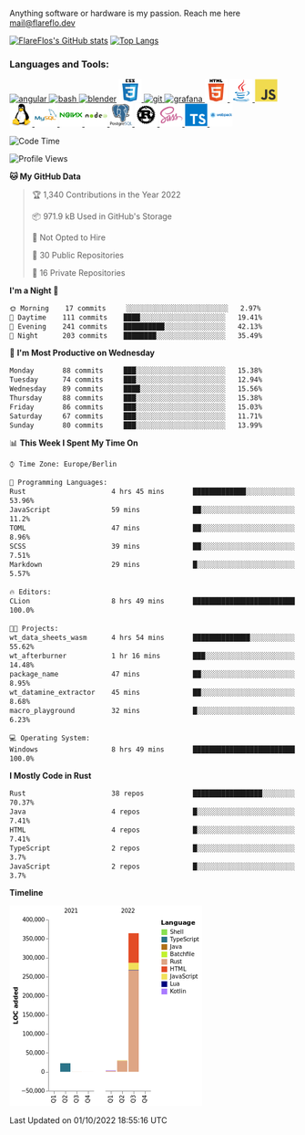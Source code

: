Anything software or hardware is my passion.
Reach me here <a href="mailto:github@flareflo.dev">mail@flareflo.dev</a>

[![FlareFlos's GitHub stats](https://github-readme-stats.vercel.app/api?username=FlareFlo&show_icons=true&theme=github_dark)](https://github.com/FlareFlo/github-readme-stats)
[![Top Langs](https://github-readme-stats.vercel.app/api/top-langs/?username=FlareFlo&langs_count=10&layout=compact&theme=github_dark)](https://github.com/FlareFlo/github-readme-stats)

<h3 align="left">Languages and Tools:</h3>
<div align="left"> 
    <a href="https://angular.io" target="_blank" rel="noreferrer"><img src="https://angular.io/assets/images/logos/angular/angular.svg" alt="angular" width="40" height="40"/> </a> 
    <a href="https://www.gnu.org/software/bash/" target="_blank" rel="noreferrer"> <img src="https://www.vectorlogo.zone/logos/gnu_bash/gnu_bash-icon.svg" alt="bash" width="40" height="40"/> </a> 
    <a href="https://www.blender.org/" target="_blank" rel="noreferrer"> <img src="https://download.blender.org/branding/community/blender_community_badge_white.svg" alt="blender" width="40" height="40"/></a> 
    <a href="https://www.w3schools.com/css/" target="_blank" rel="noreferrer"> <img src="https://raw.githubusercontent.com/devicons/devicon/master/icons/css3/css3-original-wordmark.svg" alt="css3" width="40" height="40"/> </a> 
    <a href="https://git-scm.com/" target="_blank" rel="noreferrer"> <img src="https://www.vectorlogo.zone/logos/git-scm/git-scm-icon.svg" alt="git" width="40" height="40"/> </a> 
    <a href="https://grafana.com" target="_blank" rel="noreferrer"> <img src="https://www.vectorlogo.zone/logos/grafana/grafana-icon.svg" alt="grafana" width="40" height="40"/> </a> 
    <a href="https://www.w3.org/html/" target="_blank" rel="noreferrer"> <img src="https://raw.githubusercontent.com/devicons/devicon/master/icons/html5/html5-original-wordmark.svg" alt="html5" width="40" height="40"/> </a> 
    <a href="https://www.java.com" target="_blank" rel="noreferrer"> <img src="https://raw.githubusercontent.com/devicons/devicon/master/icons/java/java-original.svg" alt="java" width="40" height="40"/> </a> 
    <a href="https://developer.mozilla.org/en-US/docs/Web/JavaScript" target="_blank" rel="noreferrer"> <img src="https://raw.githubusercontent.com/devicons/devicon/master/icons/javascript/javascript-original.svg" alt="javascript" width="40" height="40"/> </a> 
    <a href="https://www.linux.org/" target="_blank" rel="noreferrer"> <img src="https://raw.githubusercontent.com/devicons/devicon/master/icons/linux/linux-original.svg" alt="linux" width="40" height="40"/> </a> 
    <a href="https://www.mysql.com/" target="_blank" rel="noreferrer"> <img src="https://raw.githubusercontent.com/devicons/devicon/master/icons/mysql/mysql-original-wordmark.svg" alt="mysql" width="40" height="40"/> </a> 
    <a href="https://www.nginx.com" target="_blank" rel="noreferrer"> <img src="https://raw.githubusercontent.com/devicons/devicon/master/icons/nginx/nginx-original.svg" alt="nginx" width="40" height="40"/> </a> 
    <a href="https://nodejs.org" target="_blank" rel="noreferrer"> <img src="https://raw.githubusercontent.com/devicons/devicon/master/icons/nodejs/nodejs-original-wordmark.svg" alt="nodejs" width="40" height="40"/> </a> 
    <a href="https://www.postgresql.org" target="_blank" rel="noreferrer"> <img src="https://raw.githubusercontent.com/devicons/devicon/master/icons/postgresql/postgresql-original-wordmark.svg" alt="postgresql" width="40" height="40"/> </a> 
    <a href="https://www.rust-lang.org" target="_blank" rel="noreferrer"> <img src="https://raw.githubusercontent.com/devicons/devicon/master/icons/rust/rust-plain.svg" alt="rust" width="40" height="40"/> </a> 
    <a href="https://sass-lang.com" target="_blank" rel="noreferrer"> <img src="https://raw.githubusercontent.com/devicons/devicon/master/icons/sass/sass-original.svg" alt="sass" width="40" height="40"/> </a> 
    <a href="https://www.typescriptlang.org/" target="_blank" rel="noreferrer"> <img src="https://raw.githubusercontent.com/devicons/devicon/master/icons/typescript/typescript-original.svg" alt="typescript" width="40" height="40"/> </a> 
    <a href="https://webpack.js.org" target="_blank" rel="noreferrer"> <img src="https://raw.githubusercontent.com/devicons/devicon/d00d0969292a6569d45b06d3f350f463a0107b0d/icons/webpack/webpack-original-wordmark.svg" alt="webpack" width="40" height="40"/> </a> 
</div>

<!--START_SECTION:waka-->
![Code Time](http://img.shields.io/badge/Code%20Time-353%20hrs%2017%20mins-blue)

![Profile Views](http://img.shields.io/badge/Profile%20Views-6-blue)

**🐱 My GitHub Data** 

> 🏆 1,340 Contributions in the Year 2022
 > 
> 📦 971.9 kB Used in GitHub's Storage 
 > 
> 🚫 Not Opted to Hire
 > 
> 📜 30 Public Repositories 
 > 
> 🔑 16 Private Repositories  
 > 
**I'm a Night 🦉** 

```text
🌞 Morning    17 commits     ░░░░░░░░░░░░░░░░░░░░░░░░░   2.97% 
🌆 Daytime    111 commits    ████░░░░░░░░░░░░░░░░░░░░░   19.41% 
🌃 Evening    241 commits    ██████████░░░░░░░░░░░░░░░   42.13% 
🌙 Night      203 commits    ████████░░░░░░░░░░░░░░░░░   35.49%

```
📅 **I'm Most Productive on Wednesday** 

```text
Monday       88 commits     ███░░░░░░░░░░░░░░░░░░░░░░   15.38% 
Tuesday      74 commits     ███░░░░░░░░░░░░░░░░░░░░░░   12.94% 
Wednesday    89 commits     ████░░░░░░░░░░░░░░░░░░░░░   15.56% 
Thursday     88 commits     ███░░░░░░░░░░░░░░░░░░░░░░   15.38% 
Friday       86 commits     ███░░░░░░░░░░░░░░░░░░░░░░   15.03% 
Saturday     67 commits     ███░░░░░░░░░░░░░░░░░░░░░░   11.71% 
Sunday       80 commits     ███░░░░░░░░░░░░░░░░░░░░░░   13.99%

```


📊 **This Week I Spent My Time On** 

```text
⌚︎ Time Zone: Europe/Berlin

💬 Programming Languages: 
Rust                     4 hrs 45 mins       █████████████░░░░░░░░░░░░   53.96% 
JavaScript               59 mins             ██░░░░░░░░░░░░░░░░░░░░░░░   11.2% 
TOML                     47 mins             ██░░░░░░░░░░░░░░░░░░░░░░░   8.96% 
SCSS                     39 mins             ██░░░░░░░░░░░░░░░░░░░░░░░   7.51% 
Markdown                 29 mins             █░░░░░░░░░░░░░░░░░░░░░░░░   5.57%

🔥 Editors: 
CLion                    8 hrs 49 mins       █████████████████████████   100.0%

🐱‍💻 Projects: 
wt_data_sheets_wasm      4 hrs 54 mins       ██████████████░░░░░░░░░░░   55.62% 
wt_afterburner           1 hr 16 mins        ███░░░░░░░░░░░░░░░░░░░░░░   14.48% 
package_name             47 mins             ██░░░░░░░░░░░░░░░░░░░░░░░   8.95% 
wt_datamine_extractor    45 mins             ██░░░░░░░░░░░░░░░░░░░░░░░   8.68% 
macro_playground         32 mins             █░░░░░░░░░░░░░░░░░░░░░░░░   6.23%

💻 Operating System: 
Windows                  8 hrs 49 mins       █████████████████████████   100.0%

```

**I Mostly Code in Rust** 

```text
Rust                     38 repos            █████████████████░░░░░░░░   70.37% 
Java                     4 repos             █░░░░░░░░░░░░░░░░░░░░░░░░   7.41% 
HTML                     4 repos             █░░░░░░░░░░░░░░░░░░░░░░░░   7.41% 
TypeScript               2 repos             █░░░░░░░░░░░░░░░░░░░░░░░░   3.7% 
JavaScript               2 repos             █░░░░░░░░░░░░░░░░░░░░░░░░   3.7%

```


**Timeline**

![Chart not found](https://raw.githubusercontent.com/FlareFlo/FlareFlo/main/charts/bar_graph.png) 


 Last Updated on 01/10/2022 18:55:16 UTC
<!--END_SECTION:waka-->
